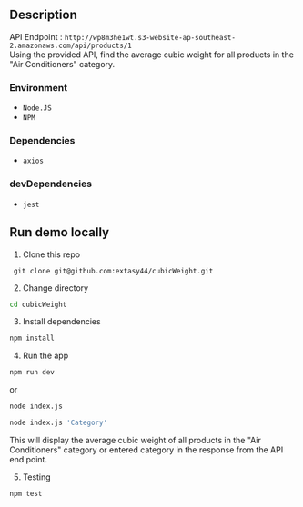 ## Description

API Endpoint : `http://wp8m3he1wt.s3-website-ap-southeast-2.amazonaws.com/api/products/1` <br />
Using the provided API, find the average cubic weight for all products in the "Air Conditioners" category.

### Environment

- `Node.JS`
- `NPM`

### Dependencies

- `axios`

### devDependencies

- `jest`

## Run demo locally

1. Clone this repo

```
 git clone git@github.com:extasy44/cubicWeight.git
```

2. Change directory

```sh
cd cubicWeight
```

3. Install dependencies

```sh
npm install
```

4. Run the app

```sh
npm run dev
```

or

```sh
node index.js
```

```sh
node index.js 'Category'
```

This will display the average cubic weight of all products in the "Air Conditioners" category or entered category in the response from the API end point.

5. Testing

```sh
npm test
```
